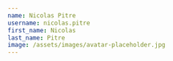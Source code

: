 ```yaml
---
name: Nicolas Pitre
username: nicolas.pitre
first_name: Nicolas
last_name: Pitre
image: /assets/images/avatar-placeholder.jpg
---
```


